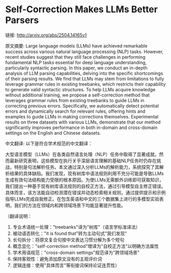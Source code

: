 # Self-Correction Makes LLMs Better Parsers

链接: http://arxiv.org/abs/2504.14165v1

原文摘要:
Large language models (LLMs) have achieved remarkable success across various
natural language processing (NLP) tasks. However, recent studies suggest that
they still face challenges in performing fundamental NLP tasks essential for
deep language understanding, particularly syntactic parsing. In this paper, we
conduct an in-depth analysis of LLM parsing capabilities, delving into the
specific shortcomings of their parsing results. We find that LLMs may stem from
limitations to fully leverage grammar rules in existing treebanks, which
restricts their capability to generate valid syntactic structures. To help LLMs
acquire knowledge without additional training, we propose a self-correction
method that leverages grammar rules from existing treebanks to guide LLMs in
correcting previous errors. Specifically, we automatically detect potential
errors and dynamically search for relevant rules, offering hints and examples
to guide LLMs in making corrections themselves. Experimental results on three
datasets with various LLMs, demonstrate that our method significantly improves
performance in both in-domain and cross-domain settings on the English and
Chinese datasets.

中文翻译:
以下是符合学术规范的中文翻译：

大型语言模型（LLMs）在各类自然语言处理（NLP）任务中取得了显著成就。然而最新研究表明，这些模型在执行关乎深层语言理解的基础NLP任务时仍存在挑战，特别是句法解析任务。本文通过深入分析LLMs的解析能力，系统探究了其解析结果的具体缺陷。我们发现，现有树库中语法规则利用不充分可能是导致LLMs生成有效句法结构能力受限的根本原因。为使LLMs无需额外训练即可获取知识，我们提出一种基于现有树库语法规则的自校正方法，通过引导模型自主修正错误。具体而言，该方法能自动检测潜在错误并动态检索相关规则，通过提供提示和示例指导LLMs完成自我修正。在包含英语和中文的三个数据集上进行的多模型实验表明，我们的方法在领域内和跨领域场景下均能显著提升性能。

（翻译说明：
1. 专业术语统一处理："treebanks"译为"树库"（语言学标准译法）
2. 被动语态转化："it is found that"转为主动句式"我们发现"
3. 长句拆分：将原文复合句按中文表达习惯分解为多个短句
4. 概念显化："self-correction method"增译为"自校正方法"以明确方法属性
5. 学术用语规范："cross-domain settings"规范译为"跨领域场景"
6. 保持客观性：避免添加原文没有的主观评价词
7. 逻辑连接：使用"具体而言"等衔接词保持论证连贯性）
